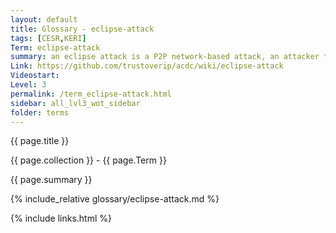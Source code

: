 ```yaml
---
layout: default
title: Glossary - eclipse-attack
tags: [CESR,KERI]
Term: eclipse-attack
summary: an eclipse attack is a P2P network-based attack, an attacker tries to isolate a node from the rest of the network
Link: https://github.com/trustoverip/acdc/wiki/eclipse-attack
Videostart: 
Level: 3
permalink: /term_eclipse-attack.html
sidebar: all_lvl3_wot_sidebar
folder: terms
---
```


{{ page.title }}

{{ page.collection }} - {{ page.Term }}

   {{ page.summary }}

{% include_relative glossary/eclipse-attack.md %}

 {% include links.html %} 
